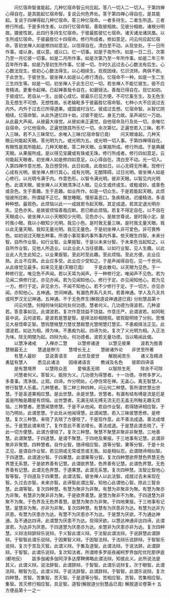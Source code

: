 <!-- { "loadSidebar": true } -->
　　问忆宿命智谁能起。几种忆宿命智云何应起。答八一切入二一切入。于第四禅心得自在。是其能起忆宿命智。复说云何色界处。答于第四禅心得自在。是其能起。复说于四禅得起几种忆宿命。答三种忆宿命。一者多持生。二者生所造。三者修行所成。于是多持生者。以四行忆宿命智。善取彼相故。见彼分相故。诸根分明故。摄彼性故。此四行多持生忆宿命。于彼最胜彼忆七宿命。诸天诸龙诸凤凰。以生所成忆宿命。于彼最胜忆十四宿命。修行所成者。修如意足。问云何应起忆宿命。答初坐禅人如是修四如意足。以信得自在。清白至不动。从现坐处。于一日所作事。或以身。或以意。或以口。忆一切事。如是于夜所作。如是一日二日。次第乃至一月忆彼一切事。如是二月所作事。如是次第乃至一年所作事。如是二年三年百年所作事。如是乃至初生所作事。忆彼一切。尔时久远过去心心数法有后生。心心数法现生。依初心心数法得生。以心相续生。现观因缘。忆识流转。两俱不断。于此世生。于彼世生。彼坐禅人如是以心修行清白。忆宿命不一种。如是一生二生三生四生等。如是一切。初坐禅人于此生已忆一切。若坐禅人不能忆彼生。彼不应舍精进。更重令起禅。已起禅善哉令自在。如磨镜法。善哉已得自在。现忆如初。于彼成忆。若自从一生。出彼心成忆。彼最乐已见方便。不可忆畜生生。及无色生及无想生不可想。无想性故。长老输毗多于彼最胜忆宿命智。七种小大不应说过去内外。内外于过去已所得道果。或国或村当忆。彼成过去想。忆宿命智。从智忆阴相续。忆宿命智。从此外道忆四十劫。过彼不能忆。身无力故。圣声闻忆一万劫。从此最大声闻。从彼最大缘觉。从彼如来正遍觉。自他宿命及行及处一切。余唯忆自宿命。少忆他宿命。正遍觉随其所乐忆一切。余次第忆。正遍觉若入三昧。若不入三昧。若不入三昧常忆。余唯入三昧(忆宿命智已竟)
　　问天眼谁起。几种天眼云何能起天眼。答光明为九。或光明为五。或光明一切入事。于第四禅得自在。有眼性是其所能起。几种天眼者。答二种天眼。业果报所成。修行所成。于是典藏天眼。从果报所成。是以得见宝藏或有珠或无珠。修行所成者。修行四如意足。云何能起天眼者。初坐禅人如是修四如意足。以心得自在。清白至不动。光一切入。入第四禅作意光想。及日想受持。此日如夜。此夜如日。以心无碍无所著。现修行心成有光明。彼坐禅人修行其心。成有光明。无闇障碍。过日光明。彼坐禅人如是心修行。以光明令满于内。作意色形。以智令满光明。彼非天眼。以智见内光明色。此谓天眼。彼坐禅人以天眼清净过人眼。见众生或终或生。或粗或妙。或善色或丑色。生于善趣。生于恶趣。如业所作。如是一切众生。于是若能起天眼。此烦恼彼所应断。所谓疑不正忆。懈怠睡眠。慢邪喜恶口。急疾精进。迟缓精进。多语种种想。最观色。此烦恼以此一一成就若令起天眼。其定成退。若其定退光明亦失。见色亦失。是故彼烦恼善哉应断。若已断此烦恼。若复不得定自在。以不自在天眼成小。彼坐禅人以小天眼知少光明。见色亦小。是故世尊说。是时我小定。是时我小眼。我以小眼知少光明。我见小色。是时我无量三昧。是时我无量天眼。我以此无量天眼。我知无量光明。我见无量色。于是初坐禅人非可爱色。非可畏怖色。如初说过天眼五种事。所谓小事现事内事外事内外事。依天眼生四智。未来分智。自所作业智。如行业智。业果报智。于是以未来分智。于未来色当起知之。以自所作业智。见他人所造业。以此业此人当往彼趣。以如行业智。见人生趣。以此业此人先生此知之。以业果报智。至此时至此趣。至此烦恼。至此方便。此业应熟。此业不应熟。此业应多受。此业应少受知之。于是声闻得自在。见一千世间。从此缘觉见最多。如来见无量(天眼已竟)
　　于是此散句。以天眼为见色。于一种修行定。唯见色不声闻。若以天耳为闻声。于一种修行定。唯闻声不见色。若为见闻二俱修行定。亦见亦闻。若为见闻知他心。修行于定。亦见闻知他心。若为见一方。修行于定。非见余方。不闻不知他心。若不少修行于定。于一切方。亦见亦闻。亦知他心。五神通。世间神通。有漏色界系凡夫共。若善神通。学人及凡夫共或阿罗汉无记神通。五神通。不于无色界生(解脱道说神通道已竟)
分别慧品第十
　　问云何慧。何相何味何起何处何功德。慧者何义。几功德为得波若。几种波若。答意事如见。此谓波若。复次作意饶益不饶益。作意庄严。此谓波若。如阿毗昙中说。云何波若。是波若是慧是智。是择法妙相随观。彼观聪明晓了分别。思惟见大易悟牵正智。慧钩慧根慧力慧仗慧殿慧光慧明慧灯慧实。不愚痴择法正见。此谓波若。如达为相。择为味。不愚痴为起。四谛为处。复次了义光明为相。入正法为味。除无明闇为起。四辩为处。何功德者。波若无量功德。当以略闻此偈。
　　以慧净诸戒　　入禅亦二慧
　　以慧修诸道　　以慧见彼果
　　波若为胜善　　慧眼最无上
　　慧退是秽污　　慧增长无上
　　慧破诸外论　　非世至所著
　　有慧人最妙　　显说善语言
　　此世及彼世　　解脱闻苦乐
　　诸义及精进　　勇猛有慧人
　　悉见此诸法　　因缘诸语言
　　教诫及名色　　彼即四谛语
　　是有慧境界　　以慧除众恶
　　爱嗔恚无明　　以智除生死
　　除余不可除
　　问慧者何义。答智义。能除为义。几功德为得慧者。十一功德。寻修多罗义。多善事。清净居。止观。四谛。作分明处。心停住常在禅。无盖心。离无智慧人。修行智慧人乐着。几种慧者。答二种三种四种。问云何二种慧。答所谓世慧出世慧。于是圣道果相应慧。是出世慧。余是世慧。世慧者。有漏有结有缚是流是厄是盖是所触是趣是有烦恼。出世慧者。无漏无结无缚无流无厄无盖无所触无趣无烦恼。三种慧者。思慧闻慧修慧。于是不从他闻。若自作业智。若得随谛相应智。于功乃明处。此谓思慧。于此处从他闻得慧。此谓闻慧。若入三昧彼慧悉修。是修慧。复次三种慧。来晓了去晓了方便晓了。于是现作意。此不善法成退。善法成增长。于是慧此谓来晓了。复作意此不善法增长。善法成退。于是慧此谓去晓了。于此一切方便慧。此谓方便晓了。复次三种慧。聚慧不聚慧非聚非非聚慧。三地善慧。此谓聚慧。于四道慧。是谓不聚慧。于四地及果报。于三地事有记慧。此谓非聚非非聚慧。四种慧者。自作业智。随谛相应智。道等分智。果等分智。于是十处正见。是谓自作业智。若见阴或无常或苦或无我。如是相似忍。此谓随谛相似智。于四道慧。此谓道分智。于四果慧。此谓果等分智。复次四种慧欲界慧色界慧无色界慧无系慧。于是欲界善有记慧。此谓欲界慧。色界善有记慧。此谓色界慧。无色界善有记慧。此谓无色界慧。于道果慧。此谓无系慧。复次四种慧。法智比智他心智等智。于四道及于四果慧。此谓法智。彼坐禅人以此法智。成就过去未来现在智。久过去亦智。未来亦智。此谛智此谓比智。知他心此谓他心智。除此三智余慧。此谓等智。复次四种慧。有慧为聚非为非聚。有慧为非聚非为聚。有慧为聚亦为非聚。有慧非为聚非非为聚。于是欲界善慧。是慧为聚非不为聚。于四道慧为非聚不为聚。于色界及无色界善慧。是慧为聚亦为非聚。于四地果报。于三地事有记慧。是慧非为聚。亦非为非聚。复次四种慧。有慧有为厌患非为达。有慧为达非为厌患。有慧为厌患亦为达。有慧不为厌患亦不为达。于是慧为厌欲。不为通达神通。及不通达四谛。此谓慧为厌患不为达。现得厌欲。以慧达神通非达四谛。此谓波若。为达非为厌患。于四道慧为厌患亦为达。余慧非为厌患亦非为达。复次四种慧。义辩法辩辞辩乐说辩。于义智此谓义辩。于法智此谓法辩。于说辞慧此谓辞辩。于智智此谓乐说辩。于因果智义辩。于因智法辩。于法辩乐说辞辩。于智智乐说辩。复次于苦及灭智。此谓义辩。于集及道智。此谓法辩。于说法辞。此谓辞辩。于智智。此谓乐说辩。复次知法者。所谓修多罗祇夜阇柯罗界伽陀优陀那伊底(都地反)
　　跋多伽阇多伽阿浮多达摩鞞佛略此谓法辩。知彼此义。此所说法是其义。此谓义辩。说法辞智。此谓辞辩。于智智。此谓乐说辩复。次于眼智。此谓法辩。眼智为见。此谓义辩。于说法辞智。此谓辞辩。于智智。此谓乐说辩。复次四种慧。苦智。苦集智。苦灭智。于是道等分智。苦相应智。苦智。苦集相应智。集智。苦灭修行相应智。具足智。道智(解脱道分别慧品已竟)
解脱道论卷第十
五方便品第十一之一
